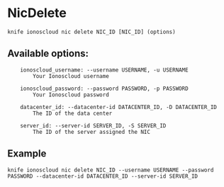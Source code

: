 # NicDelete



    knife ionoscloud nic delete NIC_ID [NIC_ID] (options)


## Available options:

```
    ionoscloud_username: --username USERNAME, -u USERNAME
        Your Ionoscloud username

    ionoscloud_password: --password PASSWORD, -p PASSWORD
        Your Ionoscloud password

    datacenter_id: --datacenter-id DATACENTER_ID, -D DATACENTER_ID
        The ID of the data center

    server_id: --server-id SERVER_ID, -S SERVER_ID
        The ID of the server assigned the NIC

```

## Example

    knife ionoscloud nic delete NIC_ID --username USERNAME --password PASSWORD --datacenter-id DATACENTER_ID --server-id SERVER_ID

